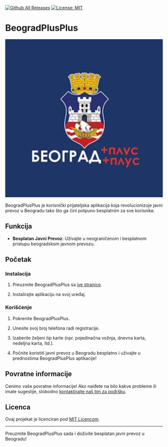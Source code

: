 [![Github All Releases](https://img.shields.io/github/downloads/stcksmsh/BeogradPlusPlus/total.svg?style=for-the-badge)](https://github.com/stcksmsh/BeogradPlusPlus/releases)     [![License: MIT](https://img.shields.io/badge/License-MIT-yellow.svg?style=for-the-badge)](https://opensource.org/licenses/MIT)

# BeogradPlusPlus

![BeogradPlusPlus ikona](app/src/main/ic_launcher-playstore.png)

BeogradPlusPlus je korisnički prijateljska aplikacija koja revolucionizuje javni prevoz u Beogradu tako što ga čini potpuno besplatnim za sve korisnike.

## Funkcija

- **Besplatan Javni Prevoz**: Uživajte u neograničenom i besplatnom pristupu beogradskom javnom prevozu.

## Početak

### Instalacija

1. Preuzmite BeogradPlusPlus sa [ive stranice](github.com/stcksmsh/BeogradPlusPlus).

2. Instalirajte aplikaciju na svoj uređaj.

### Korišćenje

1. Pokrenite BeogradPlusPlus.

2. Unesite svoj broj telefona radi registracije.

3. Izaberite željeni tip karte (npr. pojedinačna vožnja, dnevna karta, nedeljna karta, itd.).

4. Počnite koristiti javni prevoz u Beogradu besplatno i uživajte u prednostima BeogradPlusPlus aplikacije!

## Povratne informacije

Cenimo vaše povratne informacije! Ako naiđete na bilo kakve probleme ili imate sugestije, slobodno [kontaktirajte naš tim za podršku](mailto:support@beogradplusplus.com).

## Licenca

Ovaj projekat je licenciran pod [MIT Licencom](LICENSE).

---

Preuzmite BeogradPlusPlus sada i doživite besplatan javni prevoz u Beogradu!